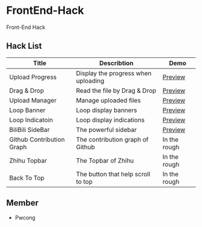 # FrontEnd-Hack
Front-End Hack

## Hack List
|Title                      |Describtion                         |Demo                                                          |
|---------------------------|------------------------------------|--------------------------------------------------------------|
|Upload Progress            |Display the progress when uploading |[Preview](http://pwcong.me/FrontEnd-Hack/src/upload-progress) |
|Drag & Drop                |Read the file by Drag & Drop        |[Preview](http://pwcong.me/FrontEnd-Hack/src/drag-and-drop)   |
|Upload Manager             |Manage uploaded files               |[Preview](http://pwcong.me/FrontEnd-Hack/src/upload-manager)  |
|Loop Banner                |Loop display banners                |[Preview](http://pwcong.me/FrontEnd-Hack/src/loop-banner)     |
|Loop Indicatoin            |Loop display indications            |[Preview](http://pwcong.me/FrontEnd-Hack/src/loop-indication) |
|BiliBili SideBar           |The powerful sidebar                |[Preview](http://pwcong.me/FrontEnd-Hack/src/bilibili-sidebar)|
|Github Contribution Graph  |The contribution graph of Github    |In the rough                                                  |
|Zhihu Topbar               |The Topbar of Zhihu                 |In the rough                                                  |
|Back To Top                |The button that help scroll to top  |In the rough                                                  |

## Member
* Pwcong